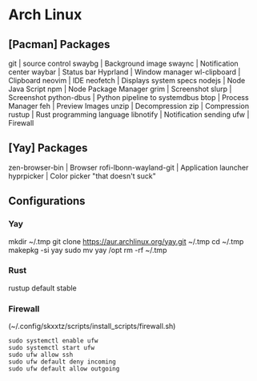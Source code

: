 # Arch Linux

## [Pacman] Packages
git                         |   source control
swaybg                      |   Background image
swaync                      |   Notification center
waybar                      |   Status bar
Hyprland                    |   Window manager
wl-clipboard                |   Clipboard
neovim                      |   IDE
neofetch                    |   Displays system specs
nodejs                      |   Node Java Script
npm                         |   Node Package Manager
grim                        |   Screenshot
slurp                       |   Screenshot
python-dbus                 |   Python pipeline to systemdbus
btop                        |   Process Manager
feh                         |   Preview Images
unzip                       |   Decompression
zip                         |   Compression
rustup                      |   Rust programming language
libnotify                   |   Notification sending
ufw                         |   Firewall

## [Yay] Packages
zen-browser-bin             |   Browser
rofi-lbonn-wayland-git      |   Application launcher
hyprpicker                  |   Color picker "that doesn't suck"

## Configurations

### Yay 
mkdir ~/.tmp
git clone https://aur.archlinux.org/yay.git ~/.tmp
cd ~/.tmp
makepkg -si yay
sudo mv yay /opt
rm -rf ~/.tmp

### Rust
rustup default stable

### Firewall
(~/.config/skxxtz/scripts/install_scripts/firewall.sh)
```
sudo systemctl enable ufw
sudo systemctl start ufw
sudo ufw allow ssh 
sudo ufw default deny incoming 
sudo ufw default allow outgoing 
```
